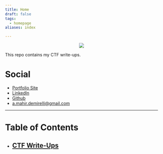 ```yaml
---
title: Home
draft: false
tags:
  - homepage
aliases: index

---
```

<div style="text-align: center;">
<img src="/static/index/amd.png"/>
</div>

This repo contains my CTF write-ups.

# Social

- [Portfolio Site](https://ahmetmahirdemirelli.com)
- [LinkedIn](https://www.linkedin.com/in/ahmet-mahir-demirelli/)
- [Github](https://github.com/Ahmet-MahirDEMIRELLI)
- <a.mahir.demirelli@gmail.com>

---

# Table of Contents

- ## [CTF Write-Ups](/CTF-Write-Ups)

